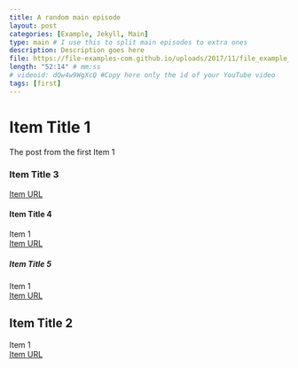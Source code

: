 ```yaml
---
title: A random main episode
layout: post
categories: [Example, Jekyll, Main]
type: main # I use this to split main episodes to extra ones
description: Description goes here
file: https://file-examples-com.github.io/uploads/2017/11/file_example_MP3_700KB.mp3 #Link to your .mp3 file
length: "52:14" # mm:ss
# videoid: dQw4w9WgXcQ #Copy here only the id of your YouTube video
tags: [first]
---
```


# Item Title 1 

The post from the first 
Item 1  
### Item Title 3  
[Item URL](https://github.com/PandaSekh/Jekyll-Podcaster)  


#### Item Title 4  
Item 1  
[Item URL](https://github.com/PandaSekh/Jekyll-Podcaster)  


##### Item Title 5  
Item 1  
[Item URL](https://github.com/PandaSekh/Jekyll-Podcaster)  
  

## Item Title 2   
Item 1  
[Item URL](https://github.com/PandaSekh/Jekyll-Podcaster)  
  
  